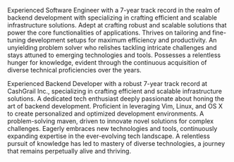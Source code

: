 Experienced Software Engineer with a 7-year track record in the realm of backend development with specializing in crafting efficient and scalable infrastructure solutions. Adept at crafting robust and scalable solutions that power the core functionalities of applications. Thrives on tailoring and fine-tuning development setups for maximum efficiency and productivity. An unyielding problem solver who relishes tackling intricate challenges and stays attuned to emerging technologies and tools. Possesses a relentless hunger for knowledge, evident through the continuous acquisition of diverse technical proficiencies over the years. 


Experienced Backend Developer with a robust 7-year track record at CashGrail Inc., specializing in crafting efficient and scalable infrastructure solutions. A dedicated tech enthusiast deeply passionate about honing the art of backend development. Proficient in leveraging Vim, Linux, and OS X to create personalized and optimized development environments. A problem-solving maven, driven to innovate novel solutions for complex challenges. Eagerly embraces new technologies and tools, continuously expanding expertise in the ever-evolving tech landscape. A relentless pursuit of knowledge has led to mastery of diverse technologies, a journey that remains perpetually alive and thriving.
